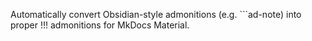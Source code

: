 Automatically convert Obsidian-style admonitions (e.g. ```ad-note) into proper !!! admonitions for MkDocs Material.
